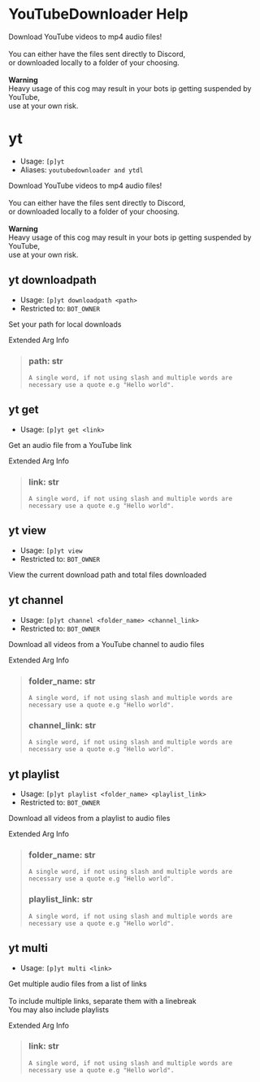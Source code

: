 # YouTubeDownloader Help

Download YouTube videos to mp4 audio files!<br/><br/>You can either have the files sent directly to Discord,<br/>or downloaded locally to a folder of your choosing.<br/><br/>**Warning**<br/>Heavy usage of this cog may result in your bots ip getting suspended by YouTube,<br/>use at your own risk.

# yt
 - Usage: `[p]yt `
 - Aliases: `youtubedownloader and ytdl`

Download YouTube videos to mp4 audio files!<br/><br/>You can either have the files sent directly to Discord,<br/>or downloaded locally to a folder of your choosing.<br/><br/>**Warning**<br/>Heavy usage of this cog may result in your bots ip getting suspended by YouTube,<br/>use at your own risk.

## yt downloadpath
 - Usage: `[p]yt downloadpath <path> `
 - Restricted to: `BOT_OWNER`

Set your path for local downloads

Extended Arg Info
> ### path: str
> ```
> A single word, if not using slash and multiple words are necessary use a quote e.g "Hello world".
> ```
## yt get
 - Usage: `[p]yt get <link> `

Get an audio file from a YouTube link

Extended Arg Info
> ### link: str
> ```
> A single word, if not using slash and multiple words are necessary use a quote e.g "Hello world".
> ```
## yt view
 - Usage: `[p]yt view `
 - Restricted to: `BOT_OWNER`

View the current download path and total files downloaded

## yt channel
 - Usage: `[p]yt channel <folder_name> <channel_link> `
 - Restricted to: `BOT_OWNER`

Download all videos from a YouTube channel to audio files

Extended Arg Info
> ### folder_name: str
> ```
> A single word, if not using slash and multiple words are necessary use a quote e.g "Hello world".
> ```
> ### channel_link: str
> ```
> A single word, if not using slash and multiple words are necessary use a quote e.g "Hello world".
> ```
## yt playlist
 - Usage: `[p]yt playlist <folder_name> <playlist_link> `
 - Restricted to: `BOT_OWNER`

Download all videos from a playlist to audio files

Extended Arg Info
> ### folder_name: str
> ```
> A single word, if not using slash and multiple words are necessary use a quote e.g "Hello world".
> ```
> ### playlist_link: str
> ```
> A single word, if not using slash and multiple words are necessary use a quote e.g "Hello world".
> ```
## yt multi
 - Usage: `[p]yt multi <link> `

Get multiple audio files from a list of links<br/><br/>To include multiple links, separate them with a linebreak<br/>You may also include playlists

Extended Arg Info
> ### link: str
> ```
> A single word, if not using slash and multiple words are necessary use a quote e.g "Hello world".
> ```
